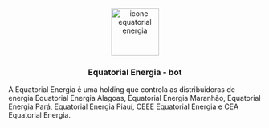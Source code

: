  <div id="topo"></div>

<div align="center">
    <a style="text-decoration: none" href="https://www.equatorialenergia.com.br/">
        <img src="https://play-lh.googleusercontent.com/tiksHECQh6MNAZHmW45xO38h8hJSLXYx7c5SrfzyMAvjcTQQX5Qt8XBSFV3xI4S0el3Q" alt="icone equatorial energia" width="auto" height="95" />
    </a>
</div>

<h3 align="center">Equatorial Energia - bot</h3>

A Equatorial Energia é uma holding que controla as distribuidoras de energia Equatorial Energia Alagoas, Equatorial Energia Maranhão, Equatorial Energia Pará, Equatorial Energia Piauí, CEEE Equatorial Energia e CEA Equatorial Energia.
